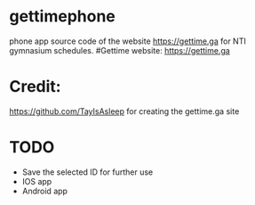 # gettimephone
phone app source code of the website https://gettime.ga for NTI gymnasium schedules.
#Gettime website: https://gettime.ga 

# Credit:  
https://github.com/TayIsAsleep for creating the gettime.ga site

# TODO
* Save the selected ID for further use
* IOS app
* Android app
